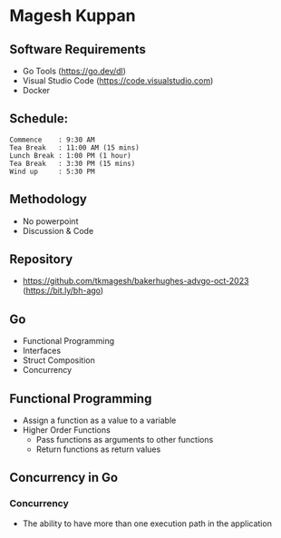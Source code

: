 # Magesh Kuppan

## Software Requirements
- Go Tools (https://go.dev/dl)
- Visual Studio Code (https://code.visualstudio.com)
- Docker

## Schedule:
    Commence    : 9:30 AM
    Tea Break   : 11:00 AM (15 mins)
    Lunch Break : 1:00 PM (1 hour)
    Tea Break   : 3:30 PM (15 mins)
    Wind up     : 5:30 PM

## Methodology
- No powerpoint
- Discussion & Code

## Repository
- https://github.com/tkmagesh/bakerhughes-advgo-oct-2023 (https://bit.ly/bh-ago)

## Go
- Functional Programming
- Interfaces
- Struct Composition
- Concurrency

## Functional Programming
- Assign a function as a value to a variable
- Higher Order Functions
    - Pass functions as arguments to other functions
    - Return functions as return values

## Concurrency in Go
### Concurrency
- The ability to have more than one execution path in the application